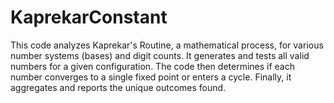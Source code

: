 # KaprekarConstant
This code analyzes Kaprekar's Routine, a mathematical process, for various number systems (bases) and digit counts. It generates and tests all valid numbers for a given configuration. The code then determines if each number converges to a single fixed point or enters a cycle. Finally, it aggregates and reports the unique outcomes found.
